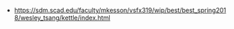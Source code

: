 * https://sdm.scad.edu/faculty/mkesson/vsfx319/wip/best/best_spring2018/wesley_tsang/kettle/index.html
